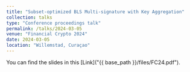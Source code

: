 ```yaml
---
title: "Subset-optimized BLS Multi-signature with Key Aggregation"
collection: talks
type: "Conference proceedings talk"
permalink: /talks/2024-03-05
venue: "Financial Crypto 2024"
date: 2024-03-05
location: "Willemstad, Curaçao"
---
```


You can find the slides in this [Link]("{{ base_path }}/files/FC24.pdf").
